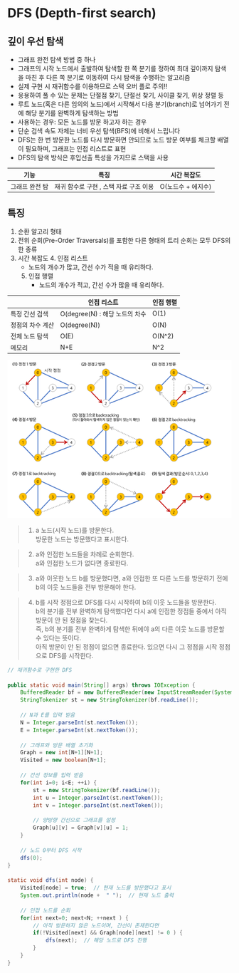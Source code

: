 # DFS (Depth-first search)
## 깊이 우선 탐색
- 그래프 완전 탐색 방법 중 하나  
- 그래프의 시작 노드에서 출발하여 탐색할 한 쪽 분기를 정하여 최대 깊이까지 탐색을 마친 후 다른 쪽 분기로 이동하여 다시 탐색을 수행하는 알고리즘  
- 실제 구현 시 재귀함수를 이용하므로 스택 오버 플로 주의!!
- 응용하여 풀 수 있는 문제는 단절점 찾기, 단절선 찾기, 사이클 찾기, 위상 정렬 등
- 루트 노드(혹은 다른 임의의 노드)에서 시작해서 다음 분기(branch)로 넘어가기 전에 해당 분기를 완벽하게 탐색하는 방법
- 사용하는 경우: 모든 노드를 방문 하고자 하는 경우
- 단순 검색 속도 자체는 너비 우선 탐색(BFS)에 비해서 느립니다
- DFS는 한 번 방문한 노드를 다시 방문하면 안되므로 노드 방문 여부를 체크할 배열이 필요하며, 그래프는 인접 리스트로 표현
- DFS의 탐색 방식은 후입선출 특성을 가지므로 스택을 사용

| 기능       | 특징 | 시간 복잡도       |
|----------|---|--------------|
| 그래프 완전 탐 | 재귀 함수로 구현 , 스택 자료 구조 이용  | O(노드수 + 에지수) |

## 특징
1. 순환 알고리 형태
2. 전위 순회(Pre-Order Traversals)를 포함한 다른 형태의 트리 순회는 모두 DFS의 한 종류
3. 시간 복잡도
   4. 인접 리스트 
      - 노드의 개수가 많고, 간선 수가 적을 때 유리하다. 
   5. 인접 행렬 
      - 노드의 개수가 적고, 간선 수가 많을 때 유리하다.

|           | 인접 리스트                  | 인접 행렬  |
|-----------|-------------------------|--------|
| 특정 간선 검색  | O(degree(N) : 해당 노드의 차수 | O(1)   |
| 정점의 차수 계산 | O(degree(N))            | O(N)   |
| 전체 노드 탐색  | O(E)                    | O(N^2) |
| 메모리 | N+E                     | N^2    |

![img.png](img.png)

> 1. a 노드(시작 노드)를 방문한다.  
     방문한 노드는 방문했다고 표시한다.

> 2. a와 인접한 노드들을 차례로 순회한다.  
     a와 인접한 노드가 없다면 종료한다.

> 3. a와 이웃한 노드 b를 방문했다면, a와 인접한 또 다른 노드를 방문하기 전에 b의 이웃 노드들을 전부 방문해야 한다.

> 4. b를 시작 정점으로 DFS를 다시 시작하여 b의 이웃 노드들을 방문한다.  
     b의 분기를 전부 완벽하게 탐색했다면 다시 a에 인접한 정점들 중에서 아직 방문이 안 된 정점을 찾는다.  
     즉, b의 분기를 전부 완벽하게 탐색한 뒤에야 a의 다른 이웃 노드를 방문할 수 있다는 뜻이다.  
     아직 방문이 안 된 정점이 없으면 종료한다.
     있으면 다시 그 정점을 시작 정점으로 DFS를 시작한다.


```java
// 재귀함수로 구현한 DFS

public static void main(String[] args) throws IOException {
    BufferedReader bf = new BufferedReader(new InputStreamReader(System.in));
    StringTokenizer st = new StringTokenizer(bf.readLine());

    // N과 E를 입력 받음
    N = Integer.parseInt(st.nextToken());
    E = Integer.parseInt(st.nextToken());

    // 그래프와 방문 배열 초기화
    Graph = new int[N+1][N+1];
    Visited = new boolean[N+1];

    // 간선 정보를 입력 받음
    for(int i=0; i<E; ++i) {
        st = new StringTokenizer(bf.readLine());
        int u = Integer.parseInt(st.nextToken());
        int v = Integer.parseInt(st.nextToken());

        // 양방향 간선으로 그래프를 설정
        Graph[u][v] = Graph[v][u] = 1;
    }

    // 노드 0부터 DFS 시작
    dfs(0);
}

static void dfs(int node) {
    Visited[node] = true;  // 현재 노드를 방문했다고 표시
    System.out.println(node +  " ");  // 현재 노드 출력

    // 인접 노드를 순회
    for(int next=0; next<N; ++next ) {
        // 아직 방문하지 않은 노드이며, 간선이 존재한다면
        if(!Visited[next] && Graph[node][next] != 0 ) {
            dfs(next);  // 해당 노드로 DFS 진행
        }
    }
}
```